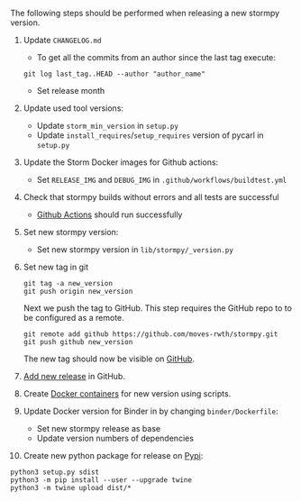 The following steps should be performed when releasing a new stormpy version.

1. Update `CHANGELOG.md`
   * To get all the commits from an author since the last tag execute:
   ```console
   git log last_tag..HEAD --author "author_name"
   ```
   * Set release month

2. Update used tool versions:
   * Update `storm_min_version` in `setup.py`
   * Update `install_requires`/`setup_requires` version of pycarl in `setup.py`

3. Update the Storm Docker images for Github actions:
   * Set `RELEASE_IMG` and `DEBUG_IMG` in `.github/workflows/buildtest.yml`

4. Check that stormpy builds without errors and all tests are successful
   * [Github Actions](https://github.com/moves-rwth/stormpy/actions) should run successfully

5. Set new stormpy version:
   * Set new stormpy version in `lib/stormpy/_version.py`

6. Set new tag in git
   ```console
   git tag -a new_version
   git push origin new_version
   ```
   Next we push the tag to GitHub. This step requires the GitHub repo to to be configured as a remote.
   ```console
   git remote add github https://github.com/moves-rwth/stormpy.git
   git push github new_version
   ```
   The new tag should now be visible on [GitHub](https://github.com/moves-rwth/stormpy/tags).

7. [Add new release](https://github.com/moves-rwth/stormpy/releases/new) in GitHub.

8. Create [Docker containers](https://hub.docker.com/r/movesrwth/stormpy) for new version using scripts.

9. Update Docker version for Binder in by changing `binder/Dockerfile`:
    * Set new stormpy release as base
    * Update version numbers of dependencies

10. Create new python package for release on [Pypi](https://pypi.org/project/stormpy/):
   ```console
   python3 setup.py sdist
   python3 -m pip install --user --upgrade twine
   python3 -m twine upload dist/*
   ```

